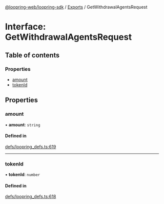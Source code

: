 [@loopring-web/loopring-sdk](../README.md) / [Exports](../modules.md) / GetWithdrawalAgentsRequest

# Interface: GetWithdrawalAgentsRequest

## Table of contents

### Properties

- [amount](GetWithdrawalAgentsRequest.md#amount)
- [tokenId](GetWithdrawalAgentsRequest.md#tokenid)

## Properties

### amount

• **amount**: `string`

#### Defined in

[defs/loopring_defs.ts:619](https://github.com/Loopring/loopring_sdk/blob/ea87b1c/src/defs/loopring_defs.ts#L619)

___

### tokenId

• **tokenId**: `number`

#### Defined in

[defs/loopring_defs.ts:618](https://github.com/Loopring/loopring_sdk/blob/ea87b1c/src/defs/loopring_defs.ts#L618)
